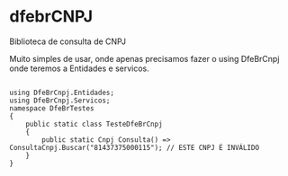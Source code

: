 # dfebrCNPJ
Biblioteca de consulta de CNPJ 


Muito simples de usar, onde apenas precisamos fazer o using DfeBrCnpj onde teremos a Entidades e servicos.


```Csharp

using DfeBrCnpj.Entidades;
using DfeBrCnpj.Servicos;
namespace DfeBrTestes 
{
    public static class TesteDfeBrCnpj
    {
        public static Cnpj Consulta() => ConsultaCnpj.Buscar("81437375000115"); // ESTE CNPJ É INVÁLIDO
    }
}
